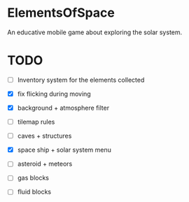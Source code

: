 # ElementsOfSpace

An educative mobile game about exploring the solar system.

# TODO

- [ ] Inventory system for the elements collected
- [x] fix flicking during moving
- [x] background + atmosphere filter
- [ ] tilemap rules
- [ ] caves + structures
- [x] space ship  + solar system menu
- [ ] asteroid + meteors
- [ ] gas blocks
- [ ] fluid blocks
  
